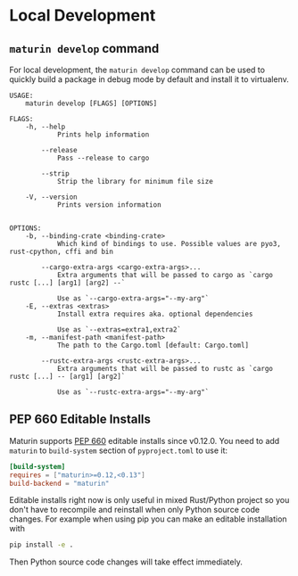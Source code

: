 # Local Development

## `maturin develop` command

For local development, the `maturin develop` command can be used to quickly
build a package in debug mode by default and install it to virtualenv.

```
USAGE:
    maturin develop [FLAGS] [OPTIONS]

FLAGS:
    -h, --help
            Prints help information

        --release
            Pass --release to cargo

        --strip
            Strip the library for minimum file size

    -V, --version
            Prints version information


OPTIONS:
    -b, --binding-crate <binding-crate>
            Which kind of bindings to use. Possible values are pyo3, rust-cpython, cffi and bin

        --cargo-extra-args <cargo-extra-args>...
            Extra arguments that will be passed to cargo as `cargo rustc [...] [arg1] [arg2] --`

            Use as `--cargo-extra-args="--my-arg"`
    -E, --extras <extras>
            Install extra requires aka. optional dependencies

            Use as `--extras=extra1,extra2`
    -m, --manifest-path <manifest-path>
            The path to the Cargo.toml [default: Cargo.toml]

        --rustc-extra-args <rustc-extra-args>...
            Extra arguments that will be passed to rustc as `cargo rustc [...] -- [arg1] [arg2]`

            Use as `--rustc-extra-args="--my-arg"`
```

## PEP 660 Editable Installs

Maturin supports [PEP 660](https://www.python.org/dev/peps/pep-0660/) editable installs since v0.12.0.
You need to add `maturin` to `build-system` section of `pyproject.toml` to use it:

```toml
[build-system]
requires = ["maturin>=0.12,<0.13"]
build-backend = "maturin"
```

Editable installs right now is only useful in mixed Rust/Python project so you
don't have to recompile and reinstall when only Python source code changes. For
example when using pip you can make an editable installation with

```bash
pip install -e .
```

Then Python source code changes will take effect immediately.
